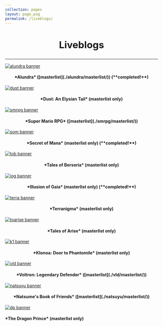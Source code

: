```yaml
---
collection: pages
layout: page.pug
permalink: /liveblogs/
---
```


<h2 style="text-align: center; font-size: 2.25em;">Liveblogs</h2>

---

[<img src="" alt="alundra banner" class="banner" />](./alundra/)
<h4 style="text-align: center;">*Alundra* ([masterlist](./alundra/masterlist/)) (**completed!**)</h4>


[<img src="" alt="dust banner" class="banner" />](./dust/masterlist/)
<h4 style="text-align: center;">*Dust: An Elysian Tail* (masterlist only)</h4>


[<img src="" alt="smrpg banner" class="banner" />](./smrpg/)
<h4 style="text-align: center;">*Super Mario RPG* ([masterlist](./smrpg/masterlist/))</h4>


[<img src="" alt="som banner" class="banner" />](./som/masterlist/)
<h4 style="text-align: center;">*Secret of Mana* (masterlist only) (**completed!**)</h4>


[<img src="" alt="tob banner" class="banner" />](./tob/masterlist/)
<h4 style="text-align: center;">*Tales of Berseria* (masterlist only)</h4>


[<img src="" alt="iog banner" class="banner" />](./iog/masterlist/)
<h4 style="text-align: center;">*Illusion of Gaia* (masterlist only) (**completed!**)</h4>


[<img src="" alt="terra banner" class="banner" />](./terra/masterlist)
<h4 style="text-align: center;">*Terranigma* (masterlist only)</h4>


[<img src="" alt="toarise banner" class="banner" />](./toarise/masterlist)
<h4 style="text-align: center;">*Tales of Arise* (masterlist only)</h4>

[<img src="" alt="k1 banner" class="banner" />](./k1-dtp/masterlist)
<h4 style="text-align: center;">*Klonoa: Door to Phantomile* (masterlist only)</h4>

[<img src="" alt="vld banner" class="banner" />](./vld/)
<h4 style="text-align: center;">*Voltron: Legendary Defender* ([masterlist](./vld/masterlist/))</h4>


[<img src="" alt="natsuyu banner" class="banner" />](./natsuyu/)
<h4 style="text-align: center;">*Natsume's Book of Friends* ([masterlist](./natsuyu/masterlist/))</h4>


[<img src="" alt="dp banner" class="banner" />](./dp/masterlist/)
<h4 class="entry-partination" markdown="1">*The Dragon Prince* (masterlist only)</h4>